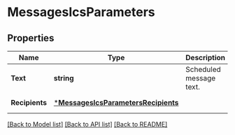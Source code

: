 # MessagesIcsParameters

## Properties
Name | Type | Description | Notes
------------ | ------------- | ------------- | -------------
**Text** | **string** | Scheduled message text. | [default to null]
**Recipients** | [***MessagesIcsParametersRecipients**](MessagesIcs_parameters_recipients.md) |  | [default to null]

[[Back to Model list]](../README.md#documentation-for-models) [[Back to API list]](../README.md#documentation-for-api-endpoints) [[Back to README]](../README.md)


